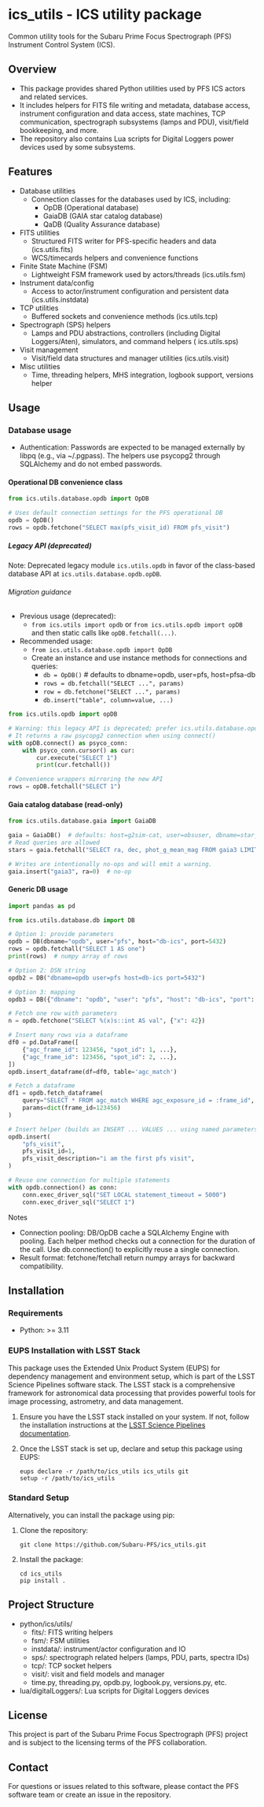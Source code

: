# ics_utils - ICS utility package

Common utility tools for the Subaru Prime Focus Spectrograph (PFS) Instrument Control System (ICS).

## Overview

- This package provides shared Python utilities used by PFS ICS actors and related services.
- It includes helpers for FITS file writing and metadata, database access, instrument configuration and data access,
  state machines, TCP communication, spectrograph subsystems (lamps and PDU), visit/field bookkeeping, and more.
- The repository also contains Lua scripts for Digital Loggers power devices used by some subsystems.

## Features

- Database utilities
    - Connection classes for the databases used by ICS, including:
        - OpDB (Operational database)
        - GaiaDB (GAIA star catalog database)
        - QaDB (Quality Assurance database)
- FITS utilities
    - Structured FITS writer for PFS-specific headers and data (ics.utils.fits)
    - WCS/timecards helpers and convenience functions
- Finite State Machine (FSM)
    - Lightweight FSM framework used by actors/threads (ics.utils.fsm)
- Instrument data/config
    - Access to actor/instrument configuration and persistent data (ics.utils.instdata)
- TCP utilities
    - Buffered sockets and convenience methods (ics.utils.tcp)
- Spectrograph (SPS) helpers
    - Lamps and PDU abstractions, controllers (including Digital Loggers/Aten), simulators, and command helpers (
      ics.utils.sps)
- Visit management
    - Visit/field data structures and manager utilities (ics.utils.visit)
- Misc utilities
    - Time, threading helpers, MHS integration, logbook support, versions helper

## Usage

### Database usage

- Authentication: Passwords are expected to be managed externally by libpq (e.g., via ~/.pgpass). The helpers use
  psycopg2 through SQLAlchemy and do not embed passwords.

#### Operational DB convenience class

```python
from ics.utils.database.opdb import OpDB

# Uses default connection settings for the PFS operational DB
opdb = OpDB()
rows = opdb.fetchone("SELECT max(pfs_visit_id) FROM pfs_visit")
```

##### Legacy API (deprecated)

Note: Deprecated legacy module `ics.utils.opdb` in favor of the class-based database API at
`ics.utils.database.opdb.opDB`.

###### Migration guidance

- Previous usage (deprecated):
    - `from ics.utils import opdb` or `from ics.utils.opdb import opDB` and then static calls like `opDB.fetchall(...)`.
- Recommended usage:
    - `from ics.utils.database.opdb import OpDB`
    - Create an instance and use instance methods for connections and queries:
        - `db = OpDB()`  # defaults to dbname=opdb, user=pfs, host=pfsa-db
        - `rows = db.fetchall("SELECT ...", params)`
        - `row = db.fetchone("SELECT ...", params)`
        - `db.insert("table", column=value, ...)`

```python
from ics.utils.opdb import opDB

# Warning: this legacy API is deprecated; prefer ics.utils.database.opdb.OpDB
# It returns a raw psycopg2 connection when using connect()
with opDB.connect() as psyco_conn:
    with psyco_conn.cursor() as cur:
        cur.execute("SELECT 1")
        print(cur.fetchall())

# Convenience wrappers mirroring the new API
rows = opDB.fetchall("SELECT 1")
```

#### Gaia catalog database (read-only)

```python
from ics.utils.database.gaia import GaiaDB

gaia = GaiaDB()  # defaults: host=g2sim-cat, user=obsuser, dbname=star_catalog, port=5438
# Read queries are allowed
stars = gaia.fetchall("SELECT ra, dec, phot_g_mean_mag FROM gaia3 LIMIT 5")

# Writes are intentionally no-ops and will emit a warning.
gaia.insert("gaia3", ra=0)  # no-op
```

#### Generic DB usage

```python
import pandas as pd

from ics.utils.database.db import DB

# Option 1: provide parameters
opdb = DB(dbname="opdb", user="pfs", host="db-ics", port=5432)
rows = opdb.fetchall("SELECT 1 AS one")
print(rows)  # numpy array of rows

# Option 2: DSN string
opdb2 = DB("dbname=opdb user=pfs host=db-ics port=5432")

# Option 3: mapping
opdb3 = DB({"dbname": "opdb", "user": "pfs", "host": "db-ics", "port": 5432})

# Fetch one row with parameters
n = opdb.fetchone("SELECT %(x)s::int AS val", {"x": 42})

# Insert many rows via a dataframe
df0 = pd.DataFrame([
    {"agc_frame_id": 123456, "spot_id": 1, ...},
    {"agc_frame_id": 123456, "spot_id": 2, ...},
])
opdb.insert_dataframe(df=df0, table='agc_match')

# Fetch a dataframe
df1 = opdb.fetch_dataframe(
    query="SELECT * FROM agc_match WHERE agc_exposure_id = :frame_id", 
    params=dict(frame_id=123456)
)

# Insert helper (builds an INSERT ... VALUES ... using named parameters)
opdb.insert(
    "pfs_visit",
    pfs_visit_id=1,
    pfs_visit_description="i am the first pfs visit",
)

# Reuse one connection for multiple statements
with opdb.connection() as conn:
    conn.exec_driver_sql("SET LOCAL statement_timeout = 5000")
    conn.exec_driver_sql("SELECT 1")
```

Notes

- Connection pooling: DB/OpDB cache a SQLAlchemy Engine with pooling. Each helper method checks out a connection for the
  duration of the call. Use db.connection() to explicitly reuse a single connection.
- Result format: fetchone/fetchall return numpy arrays for backward compatibility.

## Installation

### Requirements

- Python: >= 3.11

### EUPS Installation with LSST Stack

This package uses the Extended Unix Product System (EUPS) for dependency management and environment setup, which is part
of the LSST Science Pipelines software stack. The LSST stack is a comprehensive framework for astronomical data
processing that provides powerful tools for image processing, astrometry, and data management.

1. Ensure you have the LSST stack installed on your system. If not, follow the installation instructions at
   the [LSST Science Pipelines documentation](https://pipelines.lsst.io/install/index.html).

2. Once the LSST stack is set up, declare and setup this package using EUPS:
   ```
   eups declare -r /path/to/ics_utils ics_utils git
   setup -r /path/to/ics_utils
   ```

### Standard Setup

Alternatively, you can install the package using pip:

1. Clone the repository:
   ```
   git clone https://github.com/Subaru-PFS/ics_utils.git
   ```

2. Install the package:
   ```
   cd ics_utils
   pip install .
   ```

## Project Structure

- python/ics/utils/
    - fits/: FITS writing helpers
    - fsm/: FSM utilities
    - instdata/: instrument/actor configuration and IO
    - sps/: spectrograph related helpers (lamps, PDU, parts, spectra IDs)
    - tcp/: TCP socket helpers
    - visit/: visit and field models and manager
    - time.py, threading.py, opdb.py, logbook.py, versions.py, etc.
- lua/digitalLoggers/: Lua scripts for Digital Loggers devices

## License

This project is part of the Subaru Prime Focus Spectrograph (PFS) project and is subject to the licensing terms of the
PFS collaboration.

## Contact

For questions or issues related to this software, please contact the PFS software team or create an issue in the
repository.

